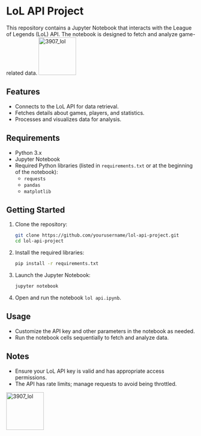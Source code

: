 # LoL API Project

This repository contains a Jupyter Notebook that interacts with the League of Legends (LoL) API. The notebook is designed to fetch and analyze game-related data.
<img src="https://github.com/user-attachments/assets/5c032f05-9f82-4aa5-ad00-d6d82103a1ba" alt="3907_lol" width="100">

## Features

- Connects to the LoL API for data retrieval.
- Fetches details about games, players, and statistics.
- Processes and visualizes data for analysis.

## Requirements

- Python 3.x
- Jupyter Notebook
- Required Python libraries (listed in `requirements.txt` or at the beginning of the notebook):
  - `requests`
  - `pandas`
  - `matplotlib`

## Getting Started

1. Clone the repository:
   ```bash
   git clone https://github.com/yourusername/lol-api-project.git
   cd lol-api-project
   ```

2. Install the required libraries:
   ```bash
   pip install -r requirements.txt
   ```

3. Launch the Jupyter Notebook:
   ```bash
   jupyter notebook
   ```

4. Open and run the notebook `lol api.ipynb`.

## Usage

- Customize the API key and other parameters in the notebook as needed.
- Run the notebook cells sequentially to fetch and analyze data.

## Notes

- Ensure your LoL API key is valid and has appropriate access permissions.
- The API has rate limits; manage requests to avoid being throttled.

<img src="https://github.com/user-attachments/assets/650f2807-f643-4f19-b796-cec1c66a1c87" alt="3907_lol" width="100">

